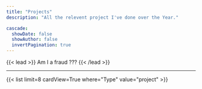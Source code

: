 ```yaml
---
title: "Projects"
description: "All the relevent project I've done over the Year."

cascade:
  showDate: false
  showAuthor: false
  invertPagination: true
---
```


{{< lead >}}
Am I a fraud ???
{{< /lead >}}

---

{{< list limit=8 cardView=True where="Type" value="project" >}}